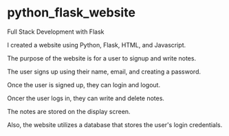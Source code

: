 # python_flask_website

Full Stack Development with Flask

I created a website using Python, Flask, HTML, and Javascript.

The purpose of the website is for a user to signup and write notes.

The user signs up using their name, email, and creating a password.

Once the user is signed up, they can login and logout.

Oncer the user logs in, they can write and delete notes.

The notes are stored on the display screen.

Also, the website utilizes a database that stores the user's login credentials.
